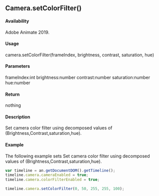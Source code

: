 ## Camera.setColorFilter()

#### Availability

Adobe Animate 2019.

#### Usage

camera.setColorFilter(frameIndex, brightness, contrast, saturation, hue)

#### Parameters

frameIndex:int brightness:number contrast:number saturation:number hue:number

#### Return

nothing

#### Description

Set camera color filter using decomposed values of (Brightness,Contrast,saturation,hue).

#### Example

The following example sets Set camera color filter using decomposed values of (Brightness,Contrast,saturation,hue).
```javascript
var timeline = an.getDocumentDOM().getTimeline();
timeline.camera.cameraEnabled = true;
timeline.camera.colorFilterEnabled = true;

timeline.camera.setColorFilter(0, 50, 255, 255, 100);

```